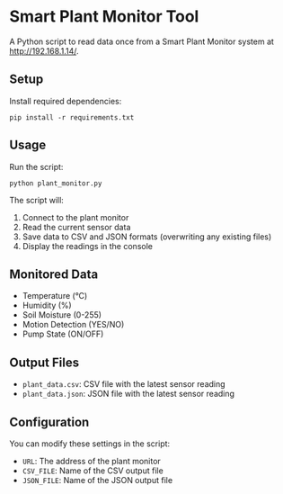 # Smart Plant Monitor Tool

A Python script to read data once from a Smart Plant Monitor system at http://192.168.1.14/.

## Setup

Install required dependencies:
```
pip install -r requirements.txt
```

## Usage

Run the script:
```
python plant_monitor.py
```

The script will:
1. Connect to the plant monitor
2. Read the current sensor data
3. Save data to CSV and JSON formats (overwriting any existing files)
4. Display the readings in the console

## Monitored Data

- Temperature (°C)
- Humidity (%)
- Soil Moisture (0-255)
- Motion Detection (YES/NO)
- Pump State (ON/OFF)

## Output Files

- `plant_data.csv`: CSV file with the latest sensor reading
- `plant_data.json`: JSON file with the latest sensor reading

## Configuration

You can modify these settings in the script:
- `URL`: The address of the plant monitor
- `CSV_FILE`: Name of the CSV output file
- `JSON_FILE`: Name of the JSON output file 